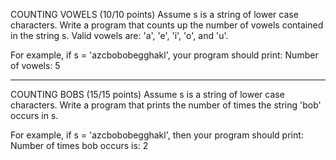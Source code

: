 COUNTING VOWELS  (10/10 points)
Assume s is a string of lower case characters. Write a program that counts up the number of vowels contained in the string s.
Valid vowels are: 'a', 'e', 'i', 'o', and 'u'. 

For example, if s = 'azcbobobegghakl', your program should print:
Number of vowels: 5

-----------------------------------------------------------------------------------------------------------------------------

COUNTING BOBS  (15/15 points)
Assume s is a string of lower case characters. Write a program that prints the number of times the string 'bob' occurs in s. 

For example, if s = 'azcbobobegghakl', then your program should print:
Number of times bob occurs is: 2
